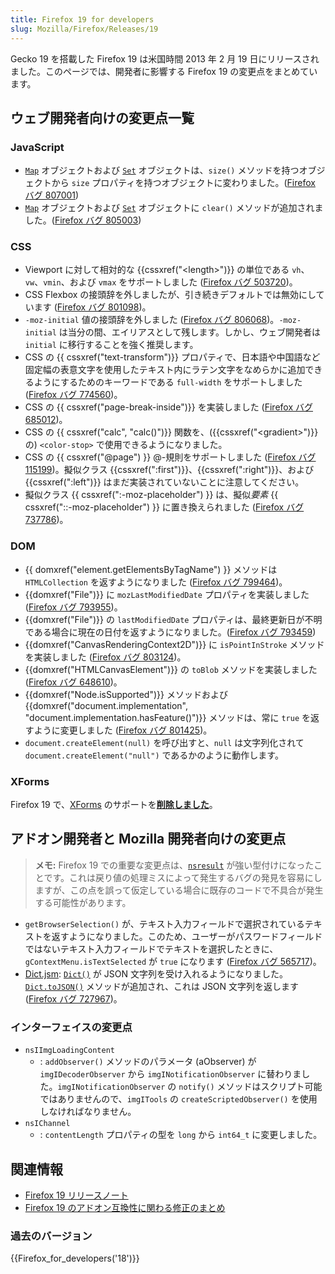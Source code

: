 ```yaml
---
title: Firefox 19 for developers
slug: Mozilla/Firefox/Releases/19
---
```


Gecko 19 を搭載した Firefox 19 は米国時間 2013 年 2 月 19 日にリリースされました。このページでは、開発者に影響する Firefox 19 の変更点をまとめています。

## ウェブ開発者向けの変更点一覧

### JavaScript

- [`Map`](/ja/docs/JavaScript/Reference/Global_Objects/Map) オブジェクトおよび [`Set`](/ja/docs/JavaScript/Reference/Global_Objects/Set) オブジェクトは、`size()` メソッドを持つオブジェクトから `size` プロパティを持つオブジェクトに変わりました。([Firefox バグ 807001](https://bugzil.la/807001))
- [`Map`](/ja/docs/JavaScript/Reference/Global_Objects/Map) オブジェクトおよび [`Set`](/ja/docs/JavaScript/Reference/Global_Objects/Set) オブジェクトに `clear()` メソッドが追加されました。([Firefox バグ 805003](https://bugzil.la/805003))

### CSS

- Viewport に対して相対的な {{cssxref("&lt;length&gt;")}} の単位である `vh`、`vw`、`vmin`、および `vmax` をサポートしました ([Firefox バグ 503720](https://bugzil.la/503720))。
- CSS Flexbox の接頭辞を外しましたが、引き続きデフォルトでは無効にしています ([Firefox バグ 801098](https://bugzil.la/801098))。
- `-moz-initial` 値の接頭辞を外しました ([Firefox バグ 806068](https://bugzil.la/806068))。`-moz-initial` は当分の間、エイリアスとして残します。しかし、ウェブ開発者は `initial` に移行することを強く推奨します。
- CSS の {{ cssxref("text-transform")}} プロパティで、日本語や中国語など固定幅の表意文字を使用したテキスト内にラテン文字をなめらかに追加できるようにするためのキーワードである `full-width` をサポートしました([Firefox バグ 774560](https://bugzil.la/774560))。
- CSS の {{ cssxref("page-break-inside")}} を実装しました ([Firefox バグ 685012](https://bugzil.la/685012))。
- CSS の {{ cssxref("calc", "calc()")}} 関数を、({{cssxref("&lt;gradient&gt;")}} の) `<color-stop>` で使用できるようになりました。
- CSS の {{ cssxref("@page") }} @-規則をサポートしました ([Firefox バグ 115199](https://bugzil.la/115199))。擬似クラス {{cssxref(":first")}}、{{cssxref(":right")}}、および {{cssxref(":left")}} はまだ実装されていないことに注意してください。
- 擬似クラス {{ cssxref(":-moz-placeholder") }} は、擬似*要素* {{ cssxref("::-moz-placeholder") }} に置き換えられました ([Firefox バグ 737786](https://bugzil.la/737786))。

### DOM

- {{ domxref("element.getElementsByTagName") }} メソッドは `HTMLCollection` を返すようになりました ([Firefox バグ 799464](https://bugzil.la/799464))。
- {{domxref("File")}} に `mozLastModifiedDate` プロパティを実装しました ([Firefox バグ 793955](https://bugzil.la/793955))。
- {{domxref("File")}} の `lastModifiedDate` プロパティは、最終更新日が不明である場合に現在の日付を返すようになりました。([Firefox バグ 793459](https://bugzil.la/793459))
- {{domxref("CanvasRenderingContext2D")}} に `isPointInStroke` メソッドを実装しました ([Firefox バグ 803124](https://bugzil.la/803124))。
- {{domxref("HTMLCanvasElement")}} の `toBlob` メソッドを実装しました ([Firefox バグ 648610](https://bugzil.la/648610))。
- {{domxref("Node.isSupported")}} メソッドおよび {{domxref("document.implementation", "document.implementation.hasFeature()")}} メソッドは、常に `true` を返すように変更しました ([Firefox バグ 801425](https://bugzil.la/801425))。
- `document.createElement(null)` を呼び出すと、`null` は文字列化されて `document.createElement("null")` であるかのように動作します。

### XForms

Firefox 19 で、[XForms](/ja/docs/XForms) のサポートを[**削除しました**](http://www.philipp-wagner.com/blog/2011/07/the-future-of-mozilla-xforms/)。

## アドオン開発者と Mozilla 開発者向けの変更点

> **メモ:** Firefox 19 での重要な変更点は、[`nsresult`](/ja/docs/XPCOM_API_Reference/nsresult) が強い型付けになったことです。これは戻り値の処理ミスによって発生するバグの発見を容易にしますが、この点を誤って仮定している場合に既存のコードで不具合が発生する可能性があります。

- `getBrowserSelection()` が、テキスト入力フィールドで選択されているテキストを返すようになりました。このため、ユーザーがパスワードフィールドではないテキスト入力フィールドでテキストを選択したときに、`gContextMenu.isTextSelected` が `true` になります ([Firefox バグ 565717](https://bugzil.la/565717))。
- [Dict.jsm](/ja/docs/Mozilla/JavaScript_code_modules/Dict.jsm): [`Dict()`](/ja/docs/Mozilla/JavaScript_code_modules/Dict.jsm#Creating_a_dictionary) が JSON 文字列を受け入れるようになりました。[`Dict.toJSON()`](</ja/docs/Mozilla/JavaScript_code_modules/Dict.jsm#toJSON()>) メソッドが追加され、これは JSON 文字列を返します ([Firefox バグ 727967](https://bugzil.la/727967))。

### インターフェイスの変更点

- `nsIImgLoadingContent`
  - : `addObserver()` メソッドのパラメータ (aObserver) が `imgIDecoderObserver` から `imgINotificationObserver` に替わりました。`imgINotificationObserver` の `notify()` メソッドはスクリプト可能ではありませんので、`imgITools` の `createScriptedObserver()` を使用しなければなりません。
- `nsIChannel`
  - : `contentLength` プロパティの型を `long` から `int64_t` に変更しました。

## 関連情報

- [Firefox 19 リリースノート](http://www.mozilla.jp/firefox/19.0/releasenotes/)
- [Firefox 19 のアドオン互換性に関わる修正のまとめ](https://dev.mozilla.jp/2013/02/firefox-19-addon-compatibility/)

### 過去のバージョン

{{Firefox_for_developers('18')}}
